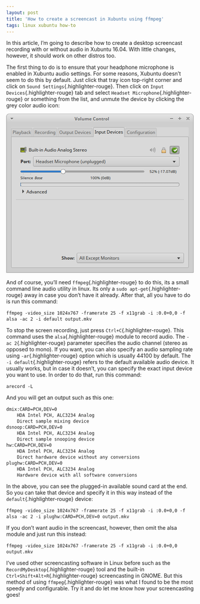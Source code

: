 ```yaml
---
layout: post
title: 'How to create a screencast in Xubuntu using ffmpeg'
tags: linux xubuntu how-to
---
```


In this article, I’m going to describe how to create a desktop screencast recording with or without audio in Xubuntu 16.04. With little changes, however, it should work on other distros too.<!--more-->

The first thing to do is to ensure that your headphone microphone is enabled in Xubuntu audio settings. For some reasons, Xubuntu doesn’t seem to do this by default. Just click that tray icon top-right corner and click on `Sound Settings`{.highlighter-rouge}. Then click on `Input Devices`{.highlighter-rouge} tab and select `Headset Microphone`{.highlighter-rouge} or something from the list, and unmute the device by clicking the grey color audio icon:

![Xubuntu Mic Unmute](/uploads/old/xubuntu_mic_unmute.png)

And of course, you’ll need `ffmpeg`{.highlighter-rouge} to do this, its a small command line audio utility in linux. Its only a `sudo apt-get`{.highlighter-rouge} away in case you don’t have it already. After that, all you have to do is run this command:

	ffmpeg -video_size 1024x767 -framerate 25 -f x11grab -i :0.0+0,0 -f alsa -ac 2 -i default output.mkv

To stop the screen recording, just press `Ctrl+C`{.highlighter-rouge}. This command uses the `alsa`{.highlighter-rouge} module to record audio. The `-ac 2`{.highlighter-rouge} parameter specifies the audio channel (stereo as opposed to mono). If you want, you can also specify an audio sampling rate using `-ar`{.highlighter-rouge} option which is usually 44100 by default. The `-i default`{.highlighter-rouge} refers to the default available audio device. It usually works, but in case it doesn’t, you can specify the exact input device you want to use. In order to do that, run this command:

	arecord -L

And you will get an output such as this one:

	dmix:CARD=PCH,DEV=0
		HDA Intel PCH, ALC3234 Analog
		Direct sample mixing device
	dsnoop:CARD=PCH,DEV=0
		HDA Intel PCH, ALC3234 Analog
		Direct sample snooping device
	hw:CARD=PCH,DEV=0
		HDA Intel PCH, ALC3234 Analog
		Direct hardware device without any conversions
	plughw:CARD=PCH,DEV=0
		HDA Intel PCH, ALC3234 Analog
		Hardware device with all software conversions

In the above, you can see the plugged-in available sound card at the end. So you can take that device and specify it in this way instead of the `default`{.highlighter-rouge} device:

	ffmpeg -video_size 1024x767 -framerate 25 -f x11grab -i :0.0+0,0 -f alsa -ac 2 -i plughw:CARD=PCH,DEV=0 output.mkv

If you don’t want audio in the screencast, however, then omit the alsa module and just run this instead:

	ffmpeg -video_size 1024x767 -framerate 25 -f x11grab -i :0.0+0,0 output.mkv

I’ve used other screencasting software in Linux before such as the `RecordMyDesktop`{.highlighter-rouge} tool and the built-in `Ctrl+Shift+Alt+R`{.highlighter-rouge} screencasting in GNOME. But this method of using `ffmpeg`{.highlighter-rouge} was what I found to be the most speedy and configurable. Try it and do let me know how your screencasting goes!
